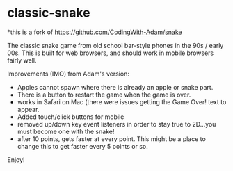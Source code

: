# classic-snake

*this is a fork of https://github.com/CodingWith-Adam/snake

The classic snake game from old school bar-style phones in the 90s / early 00s.
This is built for web browsers, and should work in mobile browsers fairly well.

Improvements (IMO) from Adam's version:
- Apples cannot spawn where there is already an apple or snake part.
- There is a button to restart the game when the game is over.
- works in Safari on Mac (there were issues getting the Game Over! text to appear.
- Added touch/click buttons for mobile
- removed up/down key event listeners in order to stay true to 2D...you must become one with the snake!
- after 10 points, gets faster at every point. This might be a place to change this to get faster every 5 points or so.

Enjoy!
